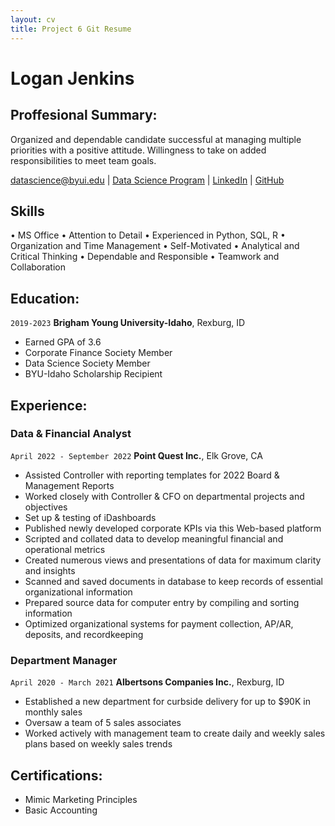 ```yaml
---
layout: cv
title: Project 6 Git Resume
---
```

# Logan Jenkins

## Proffesional Summary:
Organized and dependable candidate successful at managing multiple priorities with a positive attitude. Willingness to take on added responsibilities to meet team goals.

<div id="webaddress">
<a href="datascience@byui.edu">datascience@byui.edu</a>
| <a href="https://byuidatascience.github.io/development.html">Data Science Program</a>
| <a href="https://www.linkedin.com/in/logan-jenkins-0912y/">LinkedIn</a>
| <a href="https://github.com/byuids-resumes">GitHub</a>
</div>

<!-- https://www.monique.tech/the-art-of-markdown -->

## Skills

• MS Office                           • Attention to Detail
• Experienced in Python, SQL, R     • Organization and Time Management
• Self-Motivated                      • Analytical and Critical Thinking
• Dependable and Responsible          • Teamwork and Collaboration


## Education:

`2019-2023`
__Brigham Young University-Idaho__, Rexburg, ID

- Earned GPA of 3.6
- Corporate Finance Society Member
- Data Science Society Member
- BYU-Idaho Scholarship Recipient

## Experience:

### Data & Financial Analyst

`April 2022 - September 2022`
__Point Quest Inc.__, Elk Grove, CA

- Assisted Controller with reporting templates for 2022 Board & Management Reports
- Worked closely with Controller & CFO on departmental projects and objectives
- Set up & testing of iDashboards
-   Published newly developed corporate KPIs via this Web-based platform
-   Scripted and collated data to develop meaningful financial and operational metrics
-   Created numerous views and presentations of data for maximum clarity and insights
- Scanned and saved documents in database to keep records of essential organizational information
- Prepared source data for computer entry by compiling and sorting information
- Optimized organizational systems for payment collection, AP/AR, deposits, and recordkeeping

### Department Manager

`April 2020 - March 2021`
__Albertsons Companies Inc.__, Rexburg, ID

- Established a new department for curbside delivery for up to $90K in monthly sales
- Oversaw a team of 5 sales associates
- Worked actively with management team to create daily and weekly sales plans based on weekly sales trends


## Certifications:

- Mimic Marketing Principles
- Basic Accounting

<!-- ### Footer

Last updated: May 2013 -->


